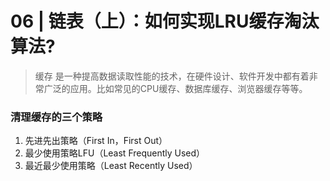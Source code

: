 # 06 | 链表（上）：如何实现LRU缓存淘汰算法?

> 缓存  是一种提高数据读取性能的技术，在硬件设计、软件开发中都有着非常广泛的应用。比如常见的CPU缓存、数据库缓存、浏览器缓存等等。

### 清理缓存的三个策略
1. 先进先出策略（First In，First Out）
2. 最少使用策略LFU（Least Frequently Used）
3. 最近最少使用策略（Least Recently Used）